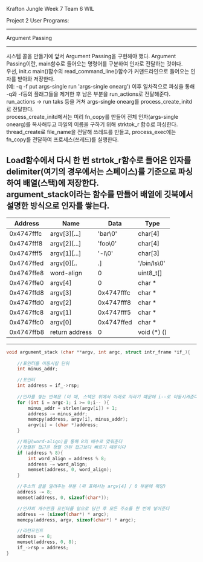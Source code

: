 Krafton Jungle 
Week 7 Team 6 WIL

Project 2 User Programs:

---

Argument Passing

---

시스템 콜을 만들기에 앞서 Argument Passing을 구현해야 했다. 
Argument Passing이란, main함수로 들어오는 명령어를 구분하여 인자로 전달하는 것이다.  
우선, init.c main()함수의 read_command_line()함수가 커맨드라인으로 들어오는 인자를 받아와 저장한다.  
(예: -q -f put args-single run 'args-single onearg')
이후 일차적으로 파싱을 통해 -q와 -f등의 플래그들을 제거한 후 남은 부분을 run_actions로 전달해준다.  
run_actions -> run taks 등을 거쳐 args-single onearg를 process_create_initd로 전달한다.  
process_create_initd에서는 미리 fn_copy를 만들어 전체 인자(args-single onearg)를 복사해두고 파일의 이름을 구하기 위해 strktok_r 함수로 파싱한다. 
thread_create로 file_name을 전달해 쓰레드를 만들고, process_exec에는 fn_copy를 전달하여 프로세스(쓰레드)를 실행한다. 

Load함수에서 다시 한 번 strtok_r함수로 들어온 인자를 delimiter(여기의 경우에서는 스페이스)를 기준으로 파싱하여 배열(스택)에 저장한다.  
argument_stack이라는 함수를 만들어 배열에 깃북에서 설명한 방식으로 인자를 쌓는다. 
---
| Address	 |  Name	      |  Data	   | Type       |  
|---|---|---|---|
|0x4747fffc	 |  argv[3][...]  | 'bar\0'	   |char[4]     |     
|0x4747fff8	 |   argv[2][...] | 'foo\0'	   |char[4]     |     
|0x4747fff5	 |   argv[1][...] | '-l\0'	   |char[3]     |      
|0x4747ffed	 |   argv[0][..|.]|	'/bin/ls\0'|char[8]     |    
|0x4747ffe8	 |   word-align	  | 0	       |uint8_t[]   |      
|0x4747ffe0	 |   argv[4]	  | 0	       |char *      |     
|0x4747ffd8	 |   argv[3]	  | 0x4747fffc |char *      |      
|0x4747ffd0	 |   argv[2]	  | 0x4747fff8 |char *      |    
|0x4747ffc8	 |   argv[1]	  | 0x4747fff5 |char *      |     
|0x4747ffc0	 |   argv[0]	  | 0x4747ffed |char *      |     
|0x4747ffb8	 |  return address|	0	       |void (*) () |     
---

```c
void argument_stack (char **argv, int argc, struct intr_frame *if_){
	
    //포인터를 이동시킬 단위
	int minus_addr;

    //포인터
	int address = if_->rsp;
	
    //인자를 쌓는 반복문 (이 때, 스택은 위에서 아래로 자라기 떄문에 i--로 이동시켜준다)
    for (int i = argc-1; i >= 0;i-- ){
		minus_addr = strlen(argv[i]) + 1; 
		address -= minus_addr;
		memcpy(address, argv[i], minus_addr);
		argv[i] = (char *)address;
	}

    //패딩(word-align)을 통해 8의 배수로 맞춰준다 
    //정렬된 접근은 정렬 안된 접근보다 빠르기 때문이다
	if (address % 8){
		int word_align = address % 8;
		address -= word_align;
		memset(address, 0, word_align);
	}

    //주소의 끝을 알려주는 부분 (위 표에서는 argv[4] / 0 부분에 해당)
	address -= 8;
	memset(address, 0, sizeof(char*));

    //인자의 개수만큼 포인터를 앞으로 당긴 후 모든 주소를 한 번에 넣어준다
	address -= (sizeof(char*) * argc);
	memcpy(address, argv, sizeof(char*) * argc);

    //리턴포인트
	address -= 8;
	memset(address, 0, 8);
	if_->rsp = address;
}
```